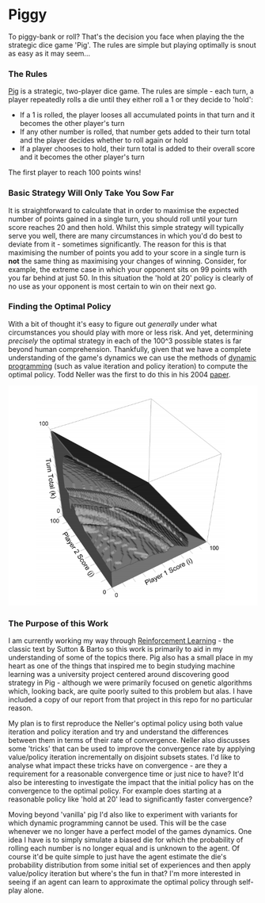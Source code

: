 # Piggy
To piggy-bank or roll? That's the decision you face when playing the the strategic dice game 'Pig'. The rules are simple but playing optimally is snout as easy as it may seem...

### The Rules

[Pig](https://en.wikipedia.org/wiki/Pig_(dice_game)) is a strategic, two-player dice game. The rules are simple - each 
turn, a player repeatedly rolls a die until they either roll a 1 or they decide to 'hold':

- If a 1 is rolled, the player looses all accumulated points in that turn and it becomes the other player's turn
- If any other number is rolled, that number gets added to their turn total and the player decides whether to roll again or hold
- If a player chooses to hold, their turn total is added to their overall score and it becomes the other player's turn

The first player to reach 100 points wins!

### Basic Strategy Will Only Take You Sow Far

It is straightforward to calculate that in order to maximise the expected number of points gained in
a single turn, you should roll until your turn score reaches 20 and then hold. Whilst this simple strategy will typically
serve you well, there are many circumstances in which you'd do best to deviate from it - sometimes significantly. The 
reason for this is that maximising the number of  points you add to your score in a single turn is **not** the same thing
as maximising your changes of winning. Consider, for example, the extreme case in which your opponent sits on 99 points
with you far behind at just 50. In this situation the 'hold at 20' policy is clearly of no use as your opponent 
is most certain to win on their next go. 

### Finding the Optimal Policy

With a bit of thought it's easy to figure out _generally_ under what circumstances you should play with more or less risk.
And yet, determining _precisely_ the optimal strategy in each of the 100^3 possible states is far beyond human
comprehension. Thankfully, given that we have a complete understanding of the game's dynamics we can use the methods of 
[dynamic programming](https://en.wikipedia.org/wiki/Dynamic_programming) (such as value iteration and policy iteration)
to compute the optimal policy. Todd Neller was the first to do this in his 2004 [paper](https://cupola.gettysburg.edu/cgi/viewcontent.cgi?article=1003&context=csfac).

![Alt text](nellers_optimal_policy.png?raw=true "Visualization of the optimal policy for pig from Neller's paper")

### The Purpose of this Work

I am currently working my way through [Reinforcement Learning](http://incompleteideas.net/book/bookdraft2017nov5.pdf) - 
the classic text by Sutton & Barto so this work is primarily to aid in my understanding of some of the topics there. 
Pig also has a small place in my heart as one of the things that inspired me to begin studying machine learning was a 
university project centered around discovering good strategy in Pig - although we were primarily focused on genetic
algorithms which, looking back, are quite poorly suited to this problem but alas. I have included a copy of
our report from that project in this repo for no particular reason.

My plan is to first reproduce the Neller's optimal policy using both value iteration and policy iteration and try and 
understand the differences between them in terms of their rate of convergence. Neller also discusses some 'tricks' that
can be used to improve the convergence rate by applying value/policy iteration incrementally on disjoint subsets states.
I'd like to analyse what impact these tricks have on convergence - are they a requirement for a reasonable convergence time
or just nice to have? It'd also be interesting to investigate the impact that the initial policy has on the convergence
to the optimal policy. For example does starting at a reasonable policy like 'hold at 20' lead to significantly faster
convergence?

Moving beyond 'vanilla' pig I'd also like to experiment with variants for which dynamic programming cannot be used. 
This will be the case whenever we no longer have a perfect model of the games dynamics. One idea I have is to simply
simulate a biased die for which the probability of rolling each number is no longer equal and is unknown to the agent. Of course
it'd be quite simple to just have the agent estimate the die's probability distribution from some initial set of experiences
and then apply value/policy iteration but where's the fun in that? I'm more interested in seeing if an agent
can learn to approximate the optimal policy through self-play alone.  

  


